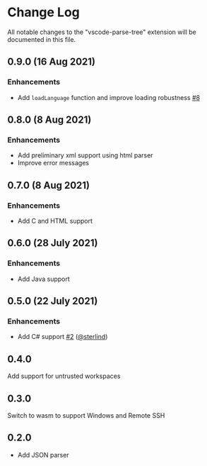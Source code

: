 # Change Log

All notable changes to the "vscode-parse-tree" extension will be documented in this file.

## 0.9.0 (16 Aug 2021)
### Enhancements
- Add `loadLanguage` function and improve loading robustness [#8](https://github.com/pokey/vscode-parse-tree/pull/8)

## 0.8.0 (8 Aug 2021)
### Enhancements
- Add preliminary xml support using html parser
- Improve error messages

## 0.7.0 (8 Aug 2021)
### Enhancements
- Add C and HTML support

## 0.6.0 (28 July 2021)
### Enhancements
- Add Java support

## 0.5.0 (22 July 2021)
### Enhancements
- Add C# support [#2](https://github.com/pokey/vscode-parse-tree/pull/2) ([@sterlind](https://github.com/sterlind))

## 0.4.0
Add support for untrusted workspaces

## 0.3.0
Switch to wasm to support Windows and Remote SSH

## 0.2.0
- Add JSON parser
